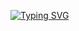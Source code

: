 [![Typing SVG](https://readme-typing-svg.demolab.com?lines=Hello+World!+I'm+Gabriela.&color=ADFF3F)](https://git.io/typing-svg)
